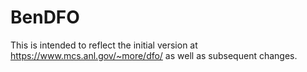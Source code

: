 # BenDFO

This is intended to reflect the initial version at
https://www.mcs.anl.gov/~more/dfo/
as well as subsequent changes.
